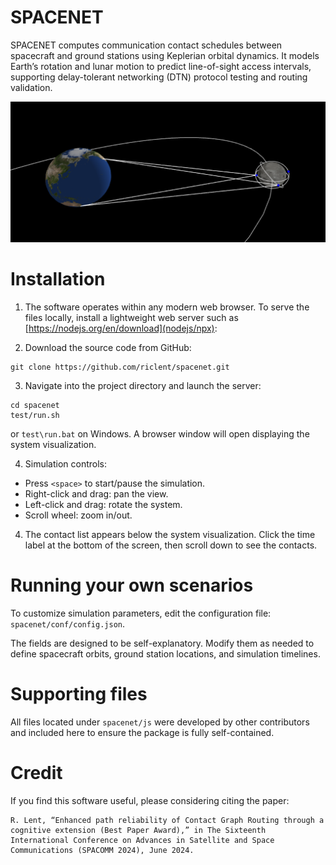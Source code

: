 # SPACENET


SPACENET computes communication contact schedules between spacecraft and ground stations using Keplerian orbital dynamics. It models Earth’s rotation and lunar motion to predict line-of-sight access intervals, supporting delay-tolerant networking (DTN) protocol testing and routing validation.

![](Screenshot.png)


# Installation

1. The software operates within any modern web browser. To serve the files locally, install a lightweight web server such as [https://nodejs.org/en/download](nodejs/npx):

2. Download the source code from GitHub:

```
git clone https://github.com/riclent/spacenet.git
```

3. Navigate into the project directory and launch the server:

```
cd spacenet
test/run.sh
```

or  `test\run.bat` on Windows. A browser window will open displaying the system visualization.

4. Simulation controls:

- Press `<space>` to start/pause the simulation. 
- Right-click and drag: pan the view.
- Left-click and drag: rotate the system.
- Scroll wheel: zoom in/out.

4. The contact list appears below the system visualization. Click the time label at the bottom of the screen, then scroll down to see the contacts.


# Running your own scenarios

To customize simulation parameters, edit the configuration file: `spacenet/conf/config.json`.

The fields are designed to be self-explanatory. Modify them as needed to define spacecraft orbits, ground station locations, and simulation timelines.

# Supporting files

All files located under `spacenet/js` were developed by other contributors and included here to ensure the package is fully self-contained. 


# Credit

If you find this software useful, please considering citing the paper: 

```
R. Lent, “Enhanced path reliability of Contact Graph Routing through a cognitive extension (Best Paper Award),” in The Sixteenth International Conference on Advances in Satellite and Space Communications (SPACOMM 2024), June 2024.
```
